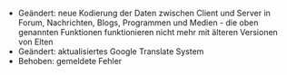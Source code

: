 - Geändert: neue Kodierung der Daten zwischen Client und Server in Forum, Nachrichten, Blogs, Programmen und Medien - die oben genannten Funktionen funktionieren nicht mehr mit älteren Versionen von Elten
- Geändert: aktualisiertes Google Translate System
- Behoben: gemeldete Fehler